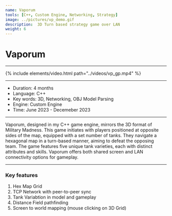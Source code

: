 ```yaml
---
name: Vaporum
tools: [C++, Custom Engine, Networking, Strategy]
image: ../pictures/vp_demo.gif
description:  3D Turn based strategy game over LAN
weight: 6
---
```


# Vaporum

***

{% include elements/video.html path="../videos/vp_gp.mp4" %}

***

- Duration:             4 months
- Language:             C++
- Key words:            3D, Networking, OBJ Model Parsing
- Engine:               Custom Engine
- Time:                 June 2023 - Decemeber 2023

***

Vaporum, designed in my C++ game engine, mirrors the 3D format of Military Madness. This game initiates with players positioned at opposite sides of the map, equipped with a set number of tanks. They navigate a hexagonal map in a turn-based manner, aiming to defeat the opposing team. The game features five unique tank varieties, each with distinct attributes and skills. Vaporum offers both shared screen and LAN connectivity options for gameplay.

***

### Key features

1. Hex Map Grid
2. TCP Network with peer-to-peer sync
3. Tank Variabtion in model and gameplay 
4. Distance Field pathfinding
5. Screen to world mapping (mouse clicking on 3D Grid)
